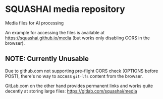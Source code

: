 # SQUASH**AI** media repository
Media files for AI processing

An example for accessing the files is available at
https://squashai.github.io/media (but works only disabling CORS in the
browser).


## NOTE: Currently Unusable

Due to github.com not supporting pre-flight CORS check (OPTIONS before
POST), there's no way to access `git-lfs` content from the browser.

GitLab.com on the other hand provides permanent links and works quite
decently at storing large files: https://gitlab.com/squashai/media

